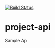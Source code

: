 [![Build Status](https://travis-ci.org/acbueno/project-api.svg?branch=master)](https://travis-ci.org/acbueno/project-api)
# project-api
Sample Api

